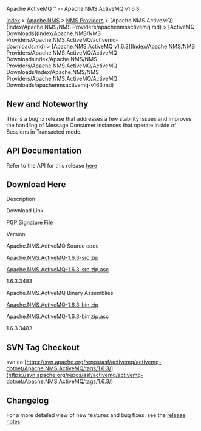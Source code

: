Apache ActiveMQ ™ -- Apache.NMS.ActiveMQ v1.6.3 

[Index](index.html) > [Apache.NMS](Index/apacheIndex/Overview/nms.md) > [NMS Providers](Index/Apache.NMS/nms-providers.md) > [Apache.NMS.ActiveMQ](Index/Apache.NMS/NMS Providers/apachenmsactivemq.md) > [ActiveMQ Downloads](Index/Apache.NMS/NMS Providers/Apache.NMS.ActiveMQ/activemq-downloads.md) > [Apache.NMS.ActiveMQ v1.6.3](Index/Apache.NMS/NMS Providers/Apache.NMS.ActiveMQ/ActiveMQ DownloadsIndex/Apache.NMS/NMS Providers/Apache.NMS.ActiveMQ/ActiveMQ Downloads/Index/Apache.NMS/NMS Providers/Apache.NMS.ActiveMQ/ActiveMQ Downloads/apachenmsactivemq-v163.md)

New and Noteworthy
------------------

This is a bugfix release that addresses a few stability issues and improves the handling of Message Consumer instances that operate inside of Sessions in Transacted mode.

API Documentation
-----------------

Refer to the API for this release [here](nms-Index/Site/NavigationIndex/Site/Navigation/Index/Site/Navigation/api.md)

Download Here
-------------

Description

Download Link

PGP Signature File

Version

Apache.NMS.ActiveMQ Source code

[Apache.NMS.ActiveMQ-1.6.3-src.zip](http://www.apache.org/dyn/closer.cgi/activemq/apache-nms/1.6.0/Apache.NMS.ActiveMQ-1.6.3-src.zip)

[Apache.NMS.ActiveMQ-1.6.3-src.zip.asc](http://www.apache.org/dist/activemq/apache-nms/1.6.0/Apache.NMS.ActiveMQ-1.6.3-src.zip.asc)

1.6.3.3483

Apache.NMS.ActiveMQ Binary Assemblies

[Apache.NMS.ActiveMQ-1.6.3-bin.zip](http://www.apache.org/dyn/closer.cgi/activemq/apache-nms/1.6.0/Apache.NMS.ActiveMQ-1.6.3-bin.zip)

[Apache.NMS.ActiveMQ-1.6.3-bin.zip.asc](http://www.apache.org/dist/activemq/apache-nms/1.6.0/Apache.NMS.ActiveMQ-1.6.3-bin.zip.asc)

1.6.3.3483

SVN Tag Checkout
----------------

svn co [https://svn.apache.org/repos/asf/activemq/activemq-dotnet/Apache.NMS.ActiveMQ/tags/1.6.3/](https://svn.apache.org/repos/asf/activemq/activemq-dotnet/Apache.NMS.ActiveMQ/tags/1.6.3/)

Changelog
---------

For a more detailed view of new features and bug fixes, see the [release notes](https://issues.apache.org/jira/secure/ReleaseNote.jspa?projectId=12311201&version=12325840)


